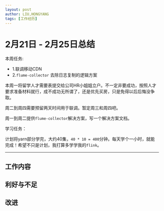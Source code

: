 ```yaml
---
layout: post
author: LIU,HONGYANG
tags: [工作经历]
---
```


# 2月21日 - 2月25日总结

本周任务:

- 1.联调移动CDN
- 2.`flume-collector` 去除日志复制的逻辑方案

本周一将留学人才需要表提交给公司HR小姐姐立户。不一定非要成功，按照人才要求准备材料就行，成不成功无所谓了，还是优先买房，只是免得以后后悔没争取。

周二到周四需要预留两天时间用于联调。暂定周三和周四吧。

周一到周二提供`flume-collector`解决方案，写一个解决方案文档。

学习任务：

计划将yarn部分学完，大约40集，`40 * 10 = 400`分钟。每天学个一小时，就能完成！希望不只是计划，我打算多学学我的`flink`。

___


## 工作内容


## 利好与不足



## 改进

